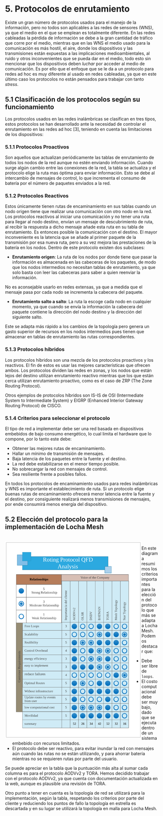 # 5. Protocolos de enrutamiento

Existe un gran número de protocolos usados para el manejo de la información, pero no todos son aplicables a las redes de sensores (WNS), ya que el medio en el que se emplean es totalmente diferente. En las redes cableadas la pérdida de información se debe a la gran cantidad de tráfico que corre por el medio, mientras que en las WNS el medio usado para la comunicación es más hostil, el aire, donde los dispositivos y las transmisiones están expuestas a las implicaciones medioambientales, al ruido y otros inconvenientes que se pueda dar en el medio, todo esto sin mencionar que los dispositivos deben _luchar_ por acceder al medio de comunicación. Es por ello que el enfoque que se le da a un protocolo para redes ad hoc es muy diferente al usado en redes cableadas, ya que en este último caso los protocolos no están pensados para trabajar con tanto _stress_. 

## 5.1 Clasificación de los protocolos según su funcionamiento 
Los protocolos usados en las redes inalámbricas se clasifican en tres tipos, estos protocolos se han desarrollado ante la necesidad de controlar el enrutamiento en las redes ad hoc [3], teniendo en cuenta las limitaciones de los dispositivos:

### 5.1.1 Protocolos Proactivos

Son aquellos que actualizan periódicamente las tablas de enrutamiento de todos los nodos de la red aunque no estén enviando información. Cuando surge algún cambio entre las conexiones de la red, la tabla se actualiza y el protocolo elige la ruta mas óptima para enviar información. Esto se debe al intercambio de mensajes de control, lo que incrementa el consumo de batería por el número de paquetes enviados a la red.

### 5.1.2 Protocolos Reactivos 

Estos únicamente tienen rutas de encaminamiento en sus tablas cuando un nodo origen tiene que realizar una comunicación con otro nodo en la red. Los protocolos reactivos al iniciar una comunicación y no tener una ruta para llegar al nodo destino, envían un mensaje de descubrimiento de ruta, al recibir la respuesta a dicho mensaje añade esta ruta en su tabla de enrutamiento. Es entonces posible la comunicación con el destino. El mayor inconveniente es la latencia que se añade al primer paquete de la transmisión por esa nueva ruta, pero a su vez mejora las prestaciones de la batería en los nodos. Dentro de este protocolo existen dos subclases: 

- **Enrutamiento origen**: La ruta de los nodos por donde tiene que pasar la información es almacenada en las cabeceras de los paquetes, de modo que los nodos intermedios no necesitan tablas de enrutamiento, ya que solo basta con leer las cabeceras para saber a quien reenviar la información. 

No es aconsejable usarlo en redes extensas, ya que a medida que el mensaje pasa por cada nodo se incrementa la cabecera del paquete.

- **Enrutamiento salto a salto**: La ruta la escoge cada nodo en cualquier momento, ya que cuando se envía la información la cabecera del paquete contiene la dirección del nodo destino y la dirección del siguiente salto. 

Este se adapta más rápido a los cambios de la topología pero genera un gasto superior de recursos en los nodos intermedios pues tienen que almacenar en tablas de enrutamiento las rutas correspondientes. 

### 5.1.3 Protocolos híbridos 
Los protocolos híbridos son una mezcla de los protocolos proactivos y los reactivos. El fin de estos es usar las mejores características que ofrecen ambos. Los protocolos dividen las redes en zonas, y los nodos que están lejos del destino utilizan enrutamiento reactivo mientras que los que están cerca utilizan enrutamiento proactivo, como es el caso de ZRP (The Zone Routing Protocol). 

Otros ejemplos de protocolos híbridos son IS-IS de OSI (Intermediate System to Intermediate System) y EIGRP (Enhanced Interior Gateway Routing Protocol) de CISCO. 


### 5.1.4 Criterios para seleccionar el protocolo

El tipo de red a implementar debe ser una red basada en dispositivos embebidos de bajo consumo energético, lo cual limita el hardware que lo compone, por lo tanto este debe:
- Obtener las mejores rutas de encaminamiento.
- Hallar un mínimo de transmisión de mensajes.
- Baja latencia de los paquetes entre la fuente y el destino.
- La red debe estabilizarse en el menor tiempo posible.
- No sobrecargar la red con mensajes de control.
- Sea resiliente frente a posibles fallos.

En todos los protocolos de encaminamiento usados para redes inalámbricas y WNS es importante el establecimiento de ruta. Si un protocolo elige buenas rutas de encaminamiento ofrecerá menor latencia entre la fuente y el destino, por consiguiente realizará menos transmisiones de mensajes, por ende consumirá menos energía del dispositivo.


## 5.2 Elección del protocolo para la implementación de Locha Mesh

<br>
<img src="imple_pic/protocolo_seleccion.svg"  height="650" width="450" align="left"/>


En este diagrama resumimos los criterios importantes para la elección del protocolo que más se adapta a Locha Mesh. Podemos destacar que: 

- Debe ser libre de ```loops```.
- El costo computacional debe ser muy bajo, dado que se ejecuta dentro de un sistema embebido con recursos limitados.
- El protocolo debe ser reactivo, para evitar inundar la red con mensajes aún cuando las rutas no se están utilizando, y para ahorrar batería mientras no se requieren rutas por parte del usuario.

Se puede apreciar en la tabla que la puntuación más alta al sumar cada columna es para el protocolo AODVv2 y TORA. Hemos decidido trabajar con el protocolo AODVv2, ya que cuenta con documentación actualizada en la web, aunque es plausible una revisión de TORA.

Otro punto a tener en cuenta es la topología de red se utilizará para la implementación, según la tabla, respetando los criterios por parte del cliente y reduciendo los puntos de fallo la topología en estrella es descartada y en su lugar se utilizará la topología en malla para Locha Mesh.

